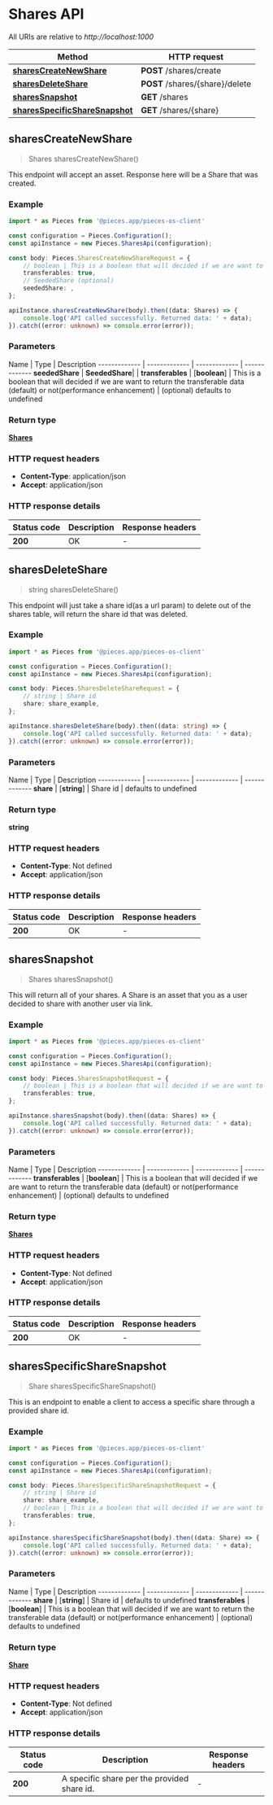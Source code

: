 # Shares API

All URIs are relative to *http://localhost:1000*

Method | HTTP request
------------- | -------------
[**sharesCreateNewShare**](SharesApi#sharescreatenewshare) | **POST** /shares/create
[**sharesDeleteShare**](SharesApi#sharesdeleteshare) | **POST** /shares/\{share\}/delete
[**sharesSnapshot**](SharesApi#sharessnapshot) | **GET** /shares
[**sharesSpecificShareSnapshot**](SharesApi#sharesspecificsharesnapshot) | **GET** /shares/\{share\}


## **sharesCreateNewShare**
> Shares sharesCreateNewShare()

This endpoint will accept an asset. Response here will be a Share that was created.

### Example

```typescript
import * as Pieces from '@pieces.app/pieces-os-client'

const configuration = Pieces.Configuration();
const apiInstance = new Pieces.SharesApi(configuration);

const body: Pieces.SharesCreateNewShareRequest = {
    // boolean | This is a boolean that will decided if we are want to return the transferable data (default) or not(performance enhancement) (optional)
    transferables: true,
    // SeededShare (optional)
    seededShare: ,
};

apiInstance.sharesCreateNewShare(body).then((data: Shares) => {
    console.log('API called successfully. Returned data: ' + data);
}).catch((error: unknown) => console.error(error));
```

### Parameters

Name | Type | Description
------------- | ------------- | ------------- | -------------
 **seededShare** | **SeededShare**|  |
 **transferables** | [**boolean**] | This is a boolean that will decided if we are want to return the transferable data (default) or not(performance enhancement) | (optional) defaults to undefined


### Return type

[**Shares**](../models/Shares)

### HTTP request headers

- **Content-Type**: application/json
- **Accept**: application/json


### HTTP response details
| Status code | Description | Response headers
|-------------|-------------|------------------
**200** | OK |  -  |

## **sharesDeleteShare**
> string sharesDeleteShare()

This endpoint will just take a share id(as a url param) to delete out of the shares table, will return the share id that was deleted.

### Example

```typescript
import * as Pieces from '@pieces.app/pieces-os-client'

const configuration = Pieces.Configuration();
const apiInstance = new Pieces.SharesApi(configuration);

const body: Pieces.SharesDeleteShareRequest = {
    // string | Share id
    share: share_example,
};

apiInstance.sharesDeleteShare(body).then((data: string) => {
    console.log('API called successfully. Returned data: ' + data);
}).catch((error: unknown) => console.error(error));
```

### Parameters

Name | Type | Description
------------- | ------------- | ------------- | -------------
 **share** | [**string**] | Share id | defaults to undefined


### Return type

**string**

### HTTP request headers

- **Content-Type**: Not defined
- **Accept**: application/json


### HTTP response details
| Status code | Description | Response headers
|-------------|-------------|------------------
**200** | OK |  -  |

## **sharesSnapshot**
> Shares sharesSnapshot()

This will return all of your shares. A Share is an asset that you as a user decided to share with another user via link.

### Example

```typescript
import * as Pieces from '@pieces.app/pieces-os-client'

const configuration = Pieces.Configuration();
const apiInstance = new Pieces.SharesApi(configuration);

const body: Pieces.SharesSnapshotRequest = {
    // boolean | This is a boolean that will decided if we are want to return the transferable data (default) or not(performance enhancement) (optional)
    transferables: true,
};

apiInstance.sharesSnapshot(body).then((data: Shares) => {
    console.log('API called successfully. Returned data: ' + data);
}).catch((error: unknown) => console.error(error));
```

### Parameters

Name | Type | Description
------------- | ------------- | ------------- | -------------
 **transferables** | [**boolean**] | This is a boolean that will decided if we are want to return the transferable data (default) or not(performance enhancement) | (optional) defaults to undefined


### Return type

[**Shares**](../models/Shares)

### HTTP request headers

- **Content-Type**: Not defined
- **Accept**: application/json


### HTTP response details
| Status code | Description | Response headers
|-------------|-------------|------------------
**200** | OK |  -  |

## **sharesSpecificShareSnapshot**
> Share sharesSpecificShareSnapshot()

This is an endpoint to enable a client to access a specific share through a provided share id.

### Example

```typescript
import * as Pieces from '@pieces.app/pieces-os-client'

const configuration = Pieces.Configuration();
const apiInstance = new Pieces.SharesApi(configuration);

const body: Pieces.SharesSpecificShareSnapshotRequest = {
    // string | Share id
    share: share_example,
    // boolean | This is a boolean that will decided if we are want to return the transferable data (default) or not(performance enhancement) (optional)
    transferables: true,
};

apiInstance.sharesSpecificShareSnapshot(body).then((data: Share) => {
    console.log('API called successfully. Returned data: ' + data);
}).catch((error: unknown) => console.error(error));
```

### Parameters

Name | Type | Description
------------- | ------------- | ------------- | -------------
 **share** | [**string**] | Share id | defaults to undefined
 **transferables** | [**boolean**] | This is a boolean that will decided if we are want to return the transferable data (default) or not(performance enhancement) | (optional) defaults to undefined


### Return type

[**Share**](../models/Share)

### HTTP request headers

- **Content-Type**: Not defined
- **Accept**: application/json


### HTTP response details
| Status code | Description | Response headers
|-------------|-------------|------------------
**200** | A specific share per the provided share id. |  -  |


